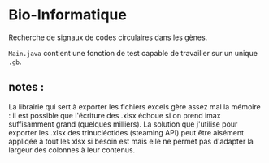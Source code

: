 # Bio-Informatique

Recherche de signaux de codes circulaires dans les gènes.

`Main.java` contient une fonction de test capable de travailler sur un unique `.gb`.

## notes :
La librairie qui sert à exporter les fichiers excels gère assez mal la mémoire : il est possible que l'écriture des .xlsx échoue si on prend imax suffisamment grand (quelques milliers). 
La solution que j'utilise pour exporter les .xlsx des trinucléotides (steaming API) peut être aisément appliqée à tout les xlsx si besoin est mais elle ne permet pas d'adapter la largeur des colonnes à leur contenus.
